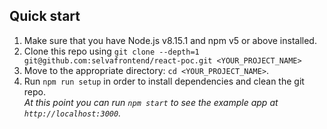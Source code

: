 ## Quick start

1.  Make sure that you have Node.js v8.15.1 and npm v5 or above installed.
2.  Clone this repo using `git clone --depth=1 git@github.com:selvafrontend/react-poc.git <YOUR_PROJECT_NAME>`
3.  Move to the appropriate directory: `cd <YOUR_PROJECT_NAME>`.<br />
4.  Run `npm run setup` in order to install dependencies and clean the git repo.<br />
    _At this point you can run `npm start` to see the example app at `http://localhost:3000`._
